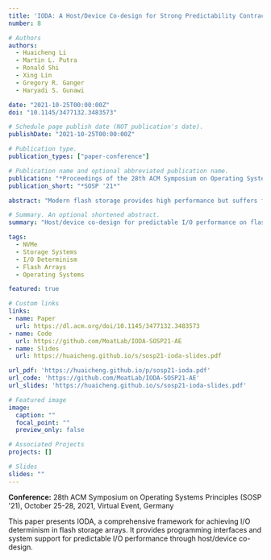 ```yaml
---
title: 'IODA: A Host/Device Co-design for Strong Predictability Contract on Modern Flash Storage'
number: 8

# Authors
authors:
  - Huaicheng Li
  - Martin L. Putra
  - Ronald Shi
  - Xing Lin
  - Gregory R. Ganger
  - Haryadi S. Gunawi

date: "2021-10-25T00:00:00Z"
doi: "10.1145/3477132.3483573"

# Schedule page publish date (NOT publication's date).
publishDate: "2021-10-25T00:00:00Z"

# Publication type.
publication_types: ["paper-conference"]

# Publication name and optional abbreviated publication name.
publication: "*Proceedings of the 28th ACM Symposium on Operating Systems Principles (SOSP '21)*"
publication_short: "*SOSP '21*"

abstract: "Modern flash storage provides high performance but suffers from unpredictable latency due to internal parallelism and resource contention. This paper presents IODA, a host/device co-design that provides strong predictability contracts for flash storage arrays."

# Summary. An optional shortened abstract.
summary: "Host/device co-design for predictable I/O performance on flash storage arrays."

tags:
  - NVMe
  - Storage Systems
  - I/O Determinism
  - Flash Arrays
  - Operating Systems

featured: true

# Custom links
links:
- name: Paper
  url: https://dl.acm.org/doi/10.1145/3477132.3483573
- name: Code
  url: https://github.com/MoatLab/IODA-SOSP21-AE
- name: Slides
  url: https://huaicheng.github.io/s/sosp21-ioda-slides.pdf

url_pdf: 'https://huaicheng.github.io/p/sosp21-ioda.pdf'
url_code: 'https://github.com/MoatLab/IODA-SOSP21-AE'
url_slides: 'https://huaicheng.github.io/s/sosp21-ioda-slides.pdf'

# Featured image
image:
  caption: ""
  focal_point: ""
  preview_only: false

# Associated Projects
projects: []

# Slides
slides: ""
---
```


**Conference:** 28th ACM Symposium on Operating Systems Principles (SOSP '21), October 25-28, 2021, Virtual Event, Germany

This paper presents IODA, a comprehensive framework for achieving I/O determinism in flash storage arrays. It provides programming interfaces and system support for predictable I/O performance through host/device co-design. 